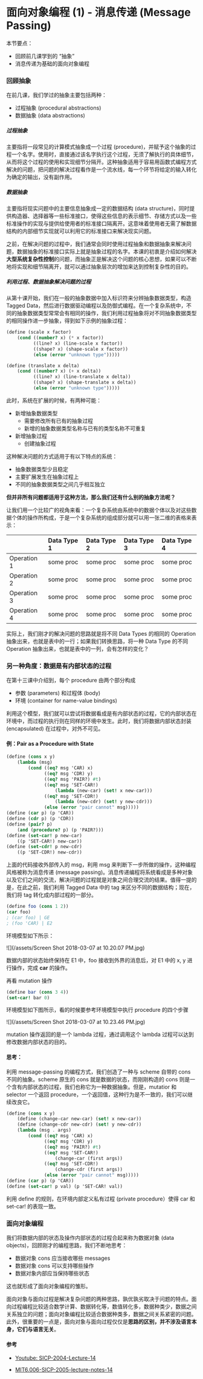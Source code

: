 # 面向对象编程 \(1\) - 消息传递 \(Message Passing\)

本节要点：

* 回顾前几课学到的 “抽象”
* 消息传递为基础的面向对象编程

### 回顾抽象

在前几课，我们学过的抽象主要包括两种：

* 过程抽象 \(procedural abstractions\)
* 数据抽象 \(data abstractions\)

##### 过程抽象

主要指将一段常见的计算模式抽象成一个过程 \(procedure\)，并赋予这个抽象的过程一个名字。使用时，直接通过该名字执行这个过程，无须了解执行的具体细节，从而将这个过程的使用和实现细节分隔开。这种抽象适用于容易用函数式编程方式解决的问题，把问题的解决过程看作是一个流水线，每一个环节将给定的输入转化为确定的输出，没有副作用。

##### 数据抽象

主要指将现实问题中的主要信息抽象成一定的数据结构 \(data structure\)，同时提供构造器、选择器等一些标准接口，使得这些信息的表示细节、存储方式以及一些标准操作的实现与提供给使用者的标准接口隔离开。这意味着使用者无需了解数据结构的内部细节实现就可以利用它的标准接口来解决现实问题。

之前，在解决问题的过程中，我们通常会同时使用过程抽象和数据抽象来解决问题，数据抽象的标准接口实际上就是抽象过程的名字。本课的初衷是介绍如何解决**大型系统复杂性控制**的问题，而抽象正是解决这个问题的核心思想，如果可以不断地将实现和细节隔离开，就可以通过抽象层次的增加来达到控制复杂性的目的。

##### 利用过程、数据抽象解决问题的过程

从第十课开始，我们在一般的抽象数据中加入标识符来分辨抽象数据类型，构造 Tagged Data，然后进行数据驱动编程以及防御式编程。在一个复杂系统中，不同的抽象数据类型常常会有相同的操作，我们利用过程抽象将对不同抽象数据类型的相同操作进一步抽象，得到如下示例的抽象过程：

```scheme
(define (scale x factor)
    (cond ((number? x) (* x factor))
          ((line? x) (line-scale x factor))
          ((shape? x) (shape-scale x factor))
          (else (error "unknown type")))))

(define (translate x delta)
    (cond ((number? x) (+ x delta))
          ((line? x) (line-translate x delta))
          ((shape? x) (shape-translate x delta))
          (else (error "unknown type")))))
```

此时，系统在扩展的时候，有两种可能：

* 新增抽象数据类型
  * 需要修改所有已有的抽象过程
  * 新增的抽象数据类型名称与已有的类型名称不可重复
* 新增抽象过程
  * 创建抽象过程

这种解决问题的方式适用于有以下特点的系统：

* 抽象数据类型少且稳定
* 主要扩展发生在抽象过程上
* 不同的抽象数据类型之间几乎相互独立

**但并非所有问题都适用于这种方法，那么我们还有什么别的抽象方法呢？**

让我们用一个比较广的视角来看：一个复杂系统由系统中的数据个体以及对这些数据个体的操作所构成，于是一个复杂系统的组成部分就可以用一张二维的表格来表示：

|  | Data Type 1 | Data Type 2 | Data Type 3 | Data Type 4 |
| :--- | :--- | :--- | :--- | :--- |
| Operation 1 | some proc | some proc | some proc | some proc |
| Operation 2 | some proc | some proc | some proc | some proc |
| Operation 3 | some proc | some proc | some proc | some proc |
| Operation 4 | some proc | some proc | some proc | some proc |

实际上，我们刚才的解决问题的思路就是将不同 Data Types 的相同的 Operation 抽象出来，也就是表中的一行；如果我们转换思路，将一种 Data Type 的不同 Operation 抽象出来，也就是表中的一列，会有怎样的变化？

### 另一种角度：数据是有内部状态的过程

在第十三课中介绍到，每个 procedure 由两个部分构成

* 参数 \(parameters\) 和过程体 \(body\)
* 环境 \(container for name-value bindings\)

利用这个模型，我们就可以尝试将数据看成是有内部状态的过程，它的内部状态在环境中，而过程的执行则在同样的环境中发生。此时，我们将数据内部状态封装 \(encapsulated\) 在过程中，对外不可见。

#### 例：Pair as a Procedure with State

```scheme
(define (cons x y)
    (lambda (msg)
        (cond ((eq? msg 'CAR) x)
              ((eq? msg 'CDR) y)
              ((eq? msg 'PAIR?) #t)
              ((eq? msg 'SET-CAR!)
                  (lambda (new-car) (set! x new-car)))
              ((eq? msg 'SET-CDR!)
                  (lambda (new-cdr) (set! y new-cdr)))
              (else (error "pair cannot" msg)))))
(define (car p) (p 'CAR))
(define (cdr p) (p 'CDR))
(define (pair? p)
    (and (procedure? p) (p 'PAIR?)))
(define (set-car! p new-car)
    ((p 'SET-CAR!) new-car))
(define (set-cdr! p new-cdr)
    ((p 'SET-CDR!) new-cdr))
```

上面的代码接收外部传入的 msg，利用 msg 来判断下一步所做的操作，这种编程风格被称为消息传递 \(message passing\)。消息传递编程将系统看成是多种对象以及它们之间的交流，解决问题的过程就是对象之间合理交流的结果。值得一提的是，在此之前，我们利用 Tagged Data 中的 tag 来区分不同的数据结构；现在，我们将 tag 转化成内部过程的一部分。

```scheme
(define foo (cons 1 2))
(car foo)
; (car foo) | GE
; (foo 'CAR) | E2
```

环境模型如下所示：

![](/assets/Screen Shot 2018-03-07 at 10.20.07 PM.jpg)

数据内部的状态始终保持在 E1 中，foo 接收到外界的消息后，对 E1 中的 x, y 进行操作，完成 **car** 的操作。

再看 mutation 操作

```scheme
(define bar (cons 3 4))
(set-car! bar 0)
```

环境模型如下图所示，看的时候要参考环境模型中执行 procedure 的四个步骤

![](/assets/Screen Shot 2018-03-07 at 10.23.46 PM.jpg)

mutation 操作返回的是一个 lambda 过程，通过调用这个 lambda 过程可以达到修改数据内部状态的目的。

#### 思考：

利用 message-passing 的编程方式，我们创造了一种与 scheme 自带的 cons 不同的抽象。scheme 原生的 cons 就是数据的状态，而刚刚构造的 cons 则是一个含有内部状态的过程，我们也称它为一种数据抽象。但是，mutatior 和 selector 一个返回 procedure，一个返回值，这种行为是不一致的，我们可以继续改良它。

```scheme
(define (cons x y)
    (define (change-car new-car) (set! x new-car))
    (define (change-cdr new-cdr) (set! y new-cdr))
    (lambda (msg . args)
        (cond ((eq? msg 'CAR) x)
              ((eq? msg 'CDR) y)
              ((eq? msg 'PAIR?) #t)
              ((eq? msg 'SET-CAR!)
                  (change-car (first args))
              ((eq? msg 'SET-CDR!)
                  (change-cdr (first args))
              (else (error "pair cannot" msg)))))
(define (car p) (p 'CAR))
(define (set-car! p val) (p 'SET-CAR! val))
```

利用 define 的规则，在环境内部定义私有过程 \(private procedure）使得 car 和 set-car! 的表现一致。

### 面向对象编程

我们将数据内部的状态及操作内部状态的过程合起来称为数据对象 \(data objects\)，回顾刚才的编程思路，我们不断地思考：

* 数据对象 cons 应当接收哪些 messages
* 数据对象 cons 可以支持哪些操作
* 数据对象内部应当保持哪些状态

这也就形成了面向对象编程的雏形。

面向对象与面向过程是解决复杂问题的两种思路，孰优孰劣取决于问题的特点。面向过程编程比较适合数学计算、数据转化等，数值转化多，数据种类少，数据之间关系独立的问题；面向对象编程比较适合数据种类多，数据之间关系紧密的问题。此外，很重要的一点是，面向对象与面向过程仅仅是**思路的区别，并不涉及语言本身，它们与语言无关**。

#### 参考

* [Youtube: SICP-2004-Lecture-14](https://www.youtube.com/watch?v=s2S30l6ofcE&list=PL7BcsI5ueSNFPCEisbaoQ0kXIDX9rR5FF&index=14&t=0s)

* [MIT6.006-SICP-2005-lecture-notes-14](https://ocw.mit.edu/courses/electrical-engineering-and-computer-science/6-001-structure-and-interpretation-of-computer-programs-spring-2005/lecture-notes/lecture16webhan.pdf)



